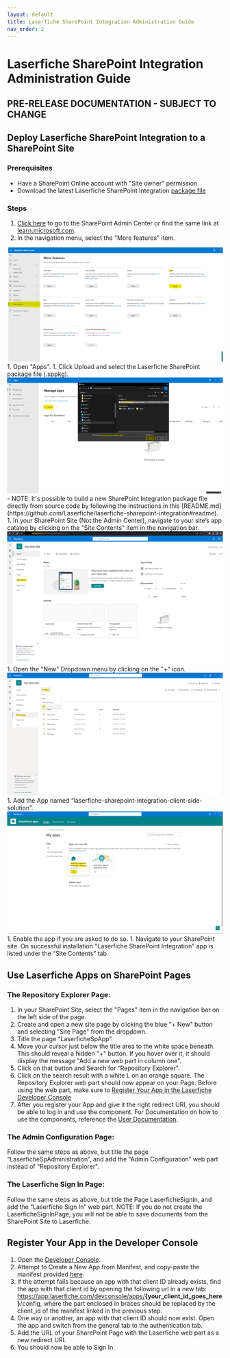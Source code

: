 ```yaml
---
layout: default
title: Laserfiche SharePoint Integration Administration Guide
nav_order: 2
---
```


# Laserfiche SharePoint Integration Administration Guide

## PRE-RELEASE DOCUMENTATION - SUBJECT TO CHANGE

## Deploy Laserfiche SharePoint Integration to a SharePoint Site

### Prerequisites
  - Have a SharePoint Online account with "Site owner" permission.
  - Download the latest Laserfiche SharePoint Integration [package file](./assets/laserfiche-sharepoint-integration.sppkg)

### Steps
1. [Click here](https://go.microsoft.com/fwlink/?linkid=2185219) to go to the SharePoint Admin Center or find the same link at [learn.microsoft.com](https://learn.microsoft.com/en-us/sharepoint/sharepoint-admin-role#about-the-sharepoint-administrator-role-in-microsoft-365).
1. In the navigation menu, select the "More features" item.
<img src="./assets/images/adminCenterMoreFeatures.png">
1. Open "Apps".
1. Click Upload and select the Laserfiche SharePoint package file (.sppkg).
<img src="./assets/images/uploadSppkgFile.png">
  - NOTE: It's possible to build a new SharePoint Integration package file directly from source code by following the instructions in this [README.md](https://github.com/Laserfiche/laserfiche-sharepoint-integration#readme).
1. In your SharePoint Site (Not the Admin Center), navigate to your
site’s app catalog by clicking on the "Site Contents" item in the
navigation bar.
<img src="./assets/images/sharePointSiteContents.png">
1. Open the "New" Dropdown menu by clicking on the "+" icon.
<img src="./assets/images/NewDropDown.png">
1. Add the App named “laserfiche-sharepoint-integration-client-side-solution”.
<img src="./assets/images/addTheApp.png">
1. Enable the app if you are asked to do so.
1. Navigate to your SharePoint site. On successful installation "Laserfiche SharePoint Integration" app is listed under the “Site Contents” tab.


## Use Laserfiche Apps on SharePoint Pages

### The Repository Explorer Page:
1. In your SharePoint Site, select the "Pages" item in the navigation bar on the left side of the page.
1. Create and open a new site page by clicking the blue "+ New" button and selecting "Site Page" from the dropdown.
1. Title the page “LaserficheSpApp”.
1. Move your cursor just below the title area to the white space beneath. This should reveal a hidden "+" button. If you hover over it, it should display the message "Add a new web part in column one”.
1. Click on that button and Search for “Repository Explorer".
1. Click on the search result with a white L on an orange square. The Repository Explorer web part should now appear on your Page. Before using the web part, make sure to [Register Your App in the Laserfiche Developer Console](https://laserfiche.github.io/laserfiche-sharepoint-integration/docs/admin-documentation.html#register-your-app-in-the-developer-console)
1. After you register your App and give it the right redirect URI, you should be able to log in and use the component. For Documentation on how to use the components, reference the [User Documentation](./user-documentation/).

### The Admin Configuration Page:
 Follow the same steps as above, but title the page “LaserficheSpAdministration”, and add the “Admin Configuration” web part instead of “Repository Explorer".
###  The Laserfiche Sign In Page:
Follow the same steps as above, but title the Page LaserficheSignIn, and add the “Laserfiche Sign In” web part. NOTE: If you do not create the LaserficheSignInPage, you will not be able to save documents from the SharePoint Site to Laserfiche.

## Register Your App in the Developer Console
1. Open the [Developer Console](https://developer.laserfiche.com/developer-console.html).
1. Attempt to Create a New App from Manifest, and copy-paste the manifest provided [here](https://github.com/Laserfiche/laserfiche-sharepoint-integration/blob/1.x/UserDocuments/Laserfiche%20SharePoint%20Integration%20AppManifest.json).
1. If the attempt fails because an app with that client ID already exists, find the app with that client id by opening the following url in a new tab: https://app.laserfiche.com/devconsole/apps/<b>{your_client_id_goes_here}</b>/config, where the part enclosed in braces should be replaced by the client_id of the manifest linked in the previous step.
1. One way or another, an app with that client ID should now exist. Open the app and switch from the general tab to the authentication tab.
1. Add the URL of your SharePoint Page with the Laserfiche web part as a new redirect URI.
1. You should now be able to Sign In.
